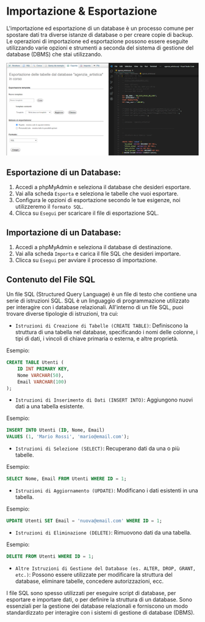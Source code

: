 # Importazione & Esportazione


L'importazione ed esportazione di un database è un processo comune per spostare dati tra diverse istanze di database o per creare copie di backup. Le operazioni di importazione ed esportazione possono essere eseguite utilizzando varie opzioni e strumenti a seconda del sistema di gestione del database (DBMS) che stai utilizzando. 

![export.png](/export.png)


## Esportazione di un Database:
1. Accedi a phpMyAdmin e seleziona il database che desideri esportare.
2. Vai alla scheda `Esporta` e seleziona le tabelle che vuoi esportare.
3. Configura le opzioni di esportazione secondo le tue esigenze, noi utilizzeremo il `formato SQL`.
4. Clicca su `Esegui` per scaricare il file di esportazione SQL.

## Importazione di un Database:
1. Accedi a phpMyAdmin e seleziona il database di destinazione.
2. Vai alla scheda `Importa` e carica il file SQL che desideri importare.
3. Clicca su `Esegui` per avviare il processo di importazione.

## Contenuto del File SQL

Un file SQL (Structured Query Language) è un file di testo che contiene una serie di istruzioni SQL. SQL è un linguaggio di programmazione utilizzato per interagire con i database relazionali. All'interno di un file SQL, puoi trovare diverse tipologie di istruzioni, tra cui:

- `Istruzioni di Creazione di Tabelle (CREATE TABLE)`: Definiscono la struttura di una tabella nel database, specificando i nomi delle colonne, i tipi di dati, i vincoli di chiave primaria o esterna, e altre proprietà.

Esempio:

``` sql
CREATE TABLE Utenti (
    ID INT PRIMARY KEY,
    Nome VARCHAR(50),
    Email VARCHAR(100)
);
```
- `Istruzioni di Inserimento di Dati (INSERT INTO)`: Aggiungono nuovi dati a una tabella esistente.

Esempio:

```sql
INSERT INTO Utenti (ID, Nome, Email)
VALUES (1, 'Mario Rossi', 'mario@email.com');
```

- `Istruzioni di Selezione (SELECT)`: Recuperano dati da una o più tabelle.

Esempio:

```sql
SELECT Nome, Email FROM Utenti WHERE ID = 1;
```

- `Istruzioni di Aggiornamento (UPDATE)`: Modificano i dati esistenti in una tabella.

Esempio:

```sql
UPDATE Utenti SET Email = 'nuova@email.com' WHERE ID = 1;
```

- `Istruzioni di Eliminazione (DELETE)`: Rimuovono dati da una tabella.

Esempio:

```sql
DELETE FROM Utenti WHERE ID = 1;
```

- `Altre Istruzioni di Gestione del Database (es. ALTER, DROP, GRANT, etc.)`: Possono essere utilizzate per modificare la struttura del database, eliminare tabelle, concedere autorizzazioni, ecc.

I file SQL sono spesso utilizzati per eseguire script di database, per esportare e importare dati, o per definire la struttura di un database. Sono essenziali per la gestione dei database relazionali e forniscono un modo standardizzato per interagire con i sistemi di gestione di database (DBMS).


